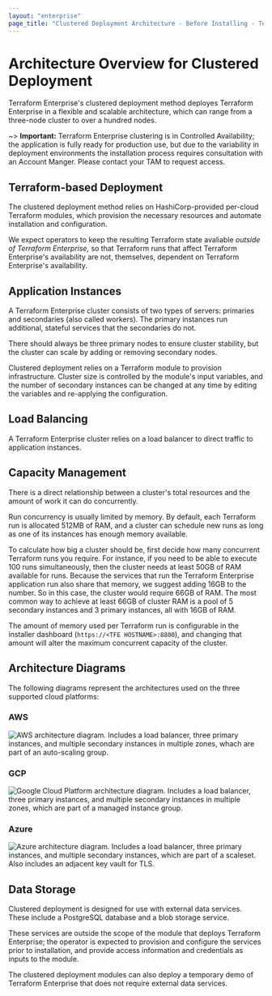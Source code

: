 ```yaml
---
layout: "enterprise"
page_title: "Clustered Deployment Architecture - Before Installing - Terraform Enterprise"
---
```


# Architecture Overview for Clustered Deployment

Terraform Enterprise's clustered deployment method deployes Terraform Enterprise in a flexible and scalable architecture, which can range from a three-node cluster to over a hundred nodes.

~> **Important:** Terraform Enterprise clustering is in Controlled Availability; the application is fully ready for production use, but due to the variability in deployment environments the installation process requires consultation with an Account Manger. Please contact your TAM to request access.

## Terraform-based Deployment

The clustered deployment method relies on HashiCorp-provided per-cloud Terraform modules, which provision the necessary resources and automate installation and configuration.

We expect operators to keep the resulting Terraform state avaliable _outside of Terraform Enterprise,_ so that Terraform runs that affect Terraform Enterprise's availability are not, themselves, dependent on Terraform Enterprise's availability.

## Application Instances

A Terraform Enterprise cluster consists of two types of servers: primaries and secondaries (also called workers). The primary instances run additional, stateful services that the secondaries do not.

There should always be three primary nodes to ensure cluster stability, but the cluster can scale by adding or removing secondary nodes.

Clustered deployment relies on a Terraform module to provision infrastructure. Cluster size is controlled by the module's input variables, and the number of secondary instances can be changed at any time by editing the variables and re-applying the configuration.

## Load Balancing

A Terraform Enterprise cluster relies on a load balancer to direct traffic to application instances.

## Capacity Management

There is a direct relationship between a cluster's total resources and the amount of work it can do concurrently.

Run concurrency is usually limited by memory. By default, each Terraform run is allocated 512MB of RAM, and a cluster can schedule new runs as long as one of its instances has enough memory available. 

To calculate how big a cluster should be, first decide how many concurrent Terraform runs you require. For instance, if you need to be able to execute 100 runs simultaneously, then the cluster needs at least 50GB of RAM available for runs. Because the services that run the Terraform Enterprise application run also share that memory, we suggest adding 16GB to the number. So in this case, the cluster would require 66GB of RAM. The most common way to achieve at least 66GB of cluster RAM is a pool of 5 secondary instances and 3 primary instances, all with 16GB of RAM.

The amount of memory used per Terraform run is configurable in the installer dashboard (`https://<TFE HOSTNAME>:8800`), and changing that amount will alter the maximum concurrent capacity of the cluster.

## Architecture Diagrams

The following diagrams represent the architectures used on the three supported cloud platforms:

### AWS

![AWS architecture diagram. Includes a load balancer, three primary instances, and multiple secondary instances in multiple zones, whach are part of an auto-scaling group.](https://github.com/hashicorp/terraform-aws-terraform-enterprise/blob/master/assets/aws_diagram.jpg?raw=true)

### GCP

![Google Cloud Platform architecture diagram. Includes a load balancer, three primary instances, and multiple secondary instances in multiple zones, which are part of a managed instance group.](https://github.com/hashicorp/terraform-google-terraform-enterprise/blob/master/assets/gcp_diagram.jpg?raw=true)

### Azure

![Azure architecture diagram. Includes a load balancer, three primary instances, and multiple secondary instances, which are part of a scaleset. Also includes an adjacent key vault for TLS.](https://github.com/hashicorp/terraform-azurerm-terraform-enterprise/blob/master/assets/azure_diagram.png?raw=true)

## Data Storage

Clustered deployment is designed for use with external data services. These include a PostgreSQL database and a blob storage service.

These services are outside the scope of the module that deploys Terraform Enterprise; the operator is expected to provision and configure the services prior to installation, and provide access information and credentials as inputs to the module.

The clustered deployment modules can also deploy a temporary demo of Terraform Enterprise that does not require external data services.
